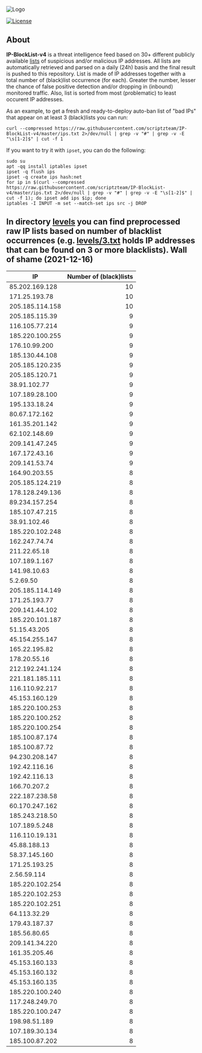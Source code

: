 ![Logo](https://i.imgur.com/PyKLAe7.png)

[![License](https://img.shields.io/badge/license-The_Unlicense-red.svg)](https://unlicense.org/)

About
----

**IP-BlockList-v4** is a threat intelligence feed based on 30+ different publicly available [lists](https://github.com/stamparm/maltrail) of suspicious and/or malicious IP addresses. All lists are automatically retrieved and parsed on a daily (24h) basis and the final result is pushed to this repository. List is made of IP addresses together with a total number of (black)list occurrence (for each). Greater the number, lesser the chance of false positive detection and/or dropping in (inbound) monitored traffic. Also, list is sorted from most (problematic) to least occurent IP addresses.

As an example, to get a fresh and ready-to-deploy auto-ban list of "bad IPs" that appear on at least 3 (black)lists you can run:

```
curl --compressed https://raw.githubusercontent.com/scriptzteam/IP-BlockList-v4/master/ips.txt 2>/dev/null | grep -v "#" | grep -v -E "\s[1-2]$" | cut -f 1
```

If you want to try it with `ipset`, you can do the following:

```
sudo su
apt -qq install iptables ipset
ipset -q flush ips
ipset -q create ips hash:net
for ip in $(curl --compressed https://raw.githubusercontent.com/scriptzteam/IP-BlockList-v4/master/ips.txt 2>/dev/null | grep -v "#" | grep -v -E "\s[1-2]$" | cut -f 1); do ipset add ips $ip; done
iptables -I INPUT -m set --match-set ips src -j DROP
```

In directory [levels](levels) you can find preprocessed raw IP lists based on number of blacklist occurrences (e.g. [levels/3.txt](levels/3.txt) holds IP addresses that can be found on 3 or more blacklists).
Wall of shame (2021-12-16)
----

|IP|Number of (black)lists|
|---|--:|
85.202.169.128|10
171.25.193.78|10
205.185.114.158|10
205.185.115.39|9
116.105.77.214|9
185.220.100.255|9
176.10.99.200|9
185.130.44.108|9
205.185.120.235|9
205.185.120.71|9
38.91.102.77|9
107.189.28.100|9
195.133.18.24|9
80.67.172.162|9
161.35.201.142|9
62.102.148.69|9
209.141.47.245|9
167.172.43.16|9
209.141.53.74|9
164.90.203.55|8
205.185.124.219|8
178.128.249.136|8
89.234.157.254|8
185.107.47.215|8
38.91.102.46|8
185.220.102.248|8
162.247.74.74|8
211.22.65.18|8
107.189.1.167|8
141.98.10.63|8
5.2.69.50|8
205.185.114.149|8
171.25.193.77|8
209.141.44.102|8
185.220.101.187|8
51.15.43.205|8
45.154.255.147|8
165.22.195.82|8
178.20.55.16|8
212.192.241.124|8
221.181.185.111|8
116.110.92.217|8
45.153.160.129|8
185.220.100.253|8
185.220.100.252|8
185.220.100.254|8
185.100.87.174|8
185.100.87.72|8
94.230.208.147|8
192.42.116.16|8
192.42.116.13|8
166.70.207.2|8
222.187.238.58|8
60.170.247.162|8
185.243.218.50|8
107.189.5.248|8
116.110.19.131|8
45.88.188.13|8
58.37.145.160|8
171.25.193.25|8
2.56.59.114|8
185.220.102.254|8
185.220.102.253|8
185.220.102.251|8
64.113.32.29|8
179.43.187.37|8
185.56.80.65|8
209.141.34.220|8
161.35.205.46|8
45.153.160.133|8
45.153.160.132|8
45.153.160.135|8
185.220.100.240|8
117.248.249.70|8
185.220.100.247|8
198.98.51.189|8
107.189.30.134|8
185.100.87.202|8
